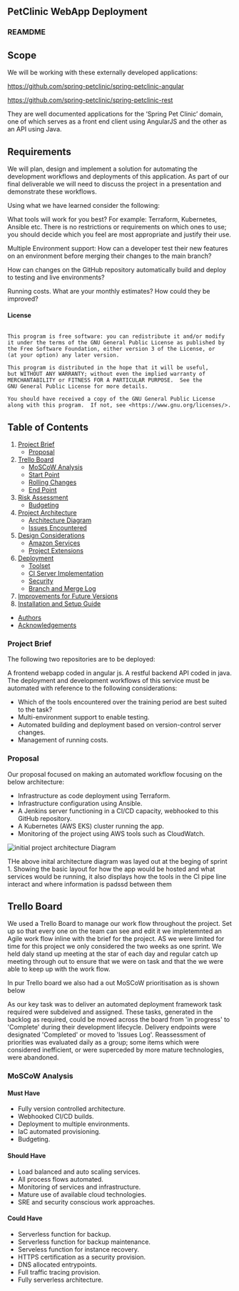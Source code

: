 ## PetClinic WebApp Deployment
### REAMDME


## Scope
We will be working with these externally developed applications:

https://github.com/spring-petclinic/spring-petclinic-angular

https://github.com/spring-petclinic/spring-petclinic-rest

They are well documented applications for the ‘Spring Pet Clinic’ domain, one of which serves as a front end client using AngularJS and the other as an API using Java.

## Requirements
We will plan, design and implement a solution for automating the development workflows and deployments of this application. As part of our final deliverable we will need to discuss the project in a presentation and demonstrate these workflows.

Using what we have learned consider the following:

What tools will work for you best? For example: Terraform, Kubernetes, Ansible etc. There is no restrictions or requirements on which ones to use; you should decide which you feel are most appropriate and justify their use.

Multiple Environment support: How can a developer test their new features on an environment before merging their changes to the main branch?

How can changes on the GitHub repository automatically build and deploy to testing and live environments?

Running costs. What are your monthly estimates? How could they be improved?

#### License

```Copyright (C) 2020  THC-QA, thenu97, Amran-Lab, Leon-C-T

This program is free software: you can redistribute it and/or modify
it under the terms of the GNU General Public License as published by
the Free Software Foundation, either version 3 of the License, or
(at your option) any later version.

This program is distributed in the hope that it will be useful,
but WITHOUT ANY WARRANTY; without even the implied warranty of
MERCHANTABILITY or FITNESS FOR A PARTICULAR PURPOSE.  See the
GNU General Public License for more details.

You should have received a copy of the GNU General Public License
along with this program.  If not, see <https://www.gnu.org/licenses/>.
```

## Table of Contents

1. [Project Brief](#project-brief)
    + [Proposal](#proposal)
2. [Trello Board](#trello-board)
    + [MoSCoW Analysis](#moscow-analysis)
    + [Start Point](#start-point)
    + [Rolling Changes](#rolling-changes)
    + [End Point](#end-point)
3. [Risk Assessment](#risk-assessment)
    + [Budgeting](#budgeting)
4. [Project Architecture](#project-architecture)
    + [Architecture Diagram](#overall-architecture)
    + [Issues Encountered](#issues-encountered)
5. [Design Considerations](#design-considerations)
    + [Amazon Services](#amazon-services)
    + [Project Extensions](#project-extensions)
6. [Deployment](#deployment)
    + [Toolset](#toolset)
    + [CI Server Implementation](#ci-server-implementation-and-configuration)
    + [Security](#security)
    + [Branch and Merge Log](#branch-and-merge-log)
7. [Improvements for Future Versions](#improvements-for-future-versions)
8. [Installation and Setup Guide](#installation-and-setup-guide)
+ [Authors](#authors)
+ [Acknowledgements](#acknowledgements)


### Project Brief

The following two repositories are to be deployed:

A frontend webapp coded in angular js.
A restful backend API coded in java.
The deployment and development workflows of this service must be automated with reference to the following considerations:

+ Which of the tools encountered over the training period are best suited to the task?
+ Multi-environment support to enable testing.
+ Automated building and deployment based on version-control server changes.
+ Management of running costs.

### Proposal

Our proposal focused on making an automated workflow focusing on the below architecture:

+ Infrastructure as code deployment using Terraform.
+ Infrastructure configuration using Ansible.
+ A Jenkins server functioning in a CI/CD capacity, webhooked to this GitHub repository.
+ A Kubernetes (AWS EKS) cluster running the app.
+ Monitoring of the project using AWS tools such as CloudWatch.

![initial project architecture Diagram](https://imgur.com/u9W2mBt.png)

THe above inital architecture diagram was layed out at the beging of sprint 1.
Showing the basic layout for how the app would be hosted and what services would be running, it also displays how the tools in the CI pipe line interact and where information is padssd between them

## Trello Board

We used a Trello Board to manage our work flow throughout the project. Set up so that every one on the team can see and edit it we impletemnted an Agile work flow inline with the brief for the project. AS we were limited for time for this project we only considered the two weeks as one sprint. We held daly stand up meeting at the star of each day and regular catch up meeting through out to ensure that we were on task and that the we were able to keep up with the work flow. 

In pur Trello board we also had a out MoSCoW prioritisation as is shown below

As our key task was to deliver an automated deployment framework task required were subdeived and assigned. These tasks, generated in the backlog as required, could be moved across the board from 'in progress' to 'Complete' during their development lifecycle. Delivery endpoints were designated 'Completed' or moved to 'Issues Log'. Reassessment of priorities was evaluated daily as a group; some items which were considered inefficient, or were superceded by more mature technologies, were abandoned.

### MoSCoW Analysis

#### Must Have

+ Fully version controlled architecture.
+ Webhooked CI/CD builds.
+ Deployment to multiple environments.
+ IaC automated provisioning.
+ Budgeting.

#### Should Have

+ Load balanced and auto scaling services.
+ All process flows automated.
+ Monitoring of services and infrastructure.
+ Mature use of available cloud technologies.
+ SRE and security conscious work approaches.

#### Could Have

+ Serverless function for backup.
+ Serverless function for backup maintenance.
+ Serveless function for instance recovery.
+ HTTPS certification as a security provision.
+ DNS allocated entrypoints.
+ Full traffic tracing provision.
+ Fully serverless architecture.